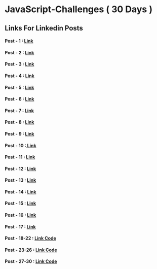# JavaScript-Challenges ( 30 Days )

## Links For Linkedin Posts 
#### Post - 1 : <a href = "https://www.linkedin.com/posts/veda-sri-varsha-kura_learntocode-30daysofcode-buildinpublic-activity-7279488926271074305-95gW?utm_source=share&utm_medium=member_desktop"> Link  </a>

#### Post - 2 : <a href = "https://www.linkedin.com/posts/veda-sri-varsha-kura_learntocode-30daysofcode-buildinpublic-activity-7279873942532603904-3IUU?utm_source=share&utm_medium=member_desktop"> Link </a>

#### Post - 3 : <a href = "https://www.linkedin.com/posts/veda-sri-varsha-kura_30daysofcode-codingcommunity-softwaredevelopment-activity-7280231532588421121-eo82?utm_source=share&utm_medium=member_desktop"> Link </a>

#### Post - 4 : <a href = "https://www.linkedin.com/posts/veda-sri-varsha-kura_30daysofcode-javascript-codingjourney-activity-7280586941719322624-qds2?utm_source=share&utm_medium=member_desktop "> Link </a>

#### Post - 5 : <a href = "https://www.linkedin.com/posts/veda-sri-varsha-kura_learntocode-30daysofcode-buildinpublic-activity-7281010059109613568-Qly4?utm_source=share&utm_medium=member_desktop" > Link </a>

#### Post - 6 : <a href= "https://www.linkedin.com/posts/veda-sri-varsha-kura_javascriptmastery-arraysinaction-codewithme-activity-7281300852504469504-SUsB?utm_source=share&utm_medium=member_desktop"> Link </a>

#### Post - 7 : <a href = "https://www.linkedin.com/posts/veda-sri-varsha-kura_learntocode-30daysofcode-buildinpublic-activity-7281663238625284096-pob_?utm_source=share&utm_medium=member_desktop"> Link </a>

#### Post - 8 : <a href = "https://www.linkedin.com/posts/veda-sri-varsha-kura_learntocode-30daysofcode-javascriptlearning-activity-7282025783668158464-i13Z?utm_source=share&utm_medium=member_desktop"> Link </a>

#### Post - 9 : <a href = "https://www.linkedin.com/posts/veda-sri-varsha-kura_day9-javascript-webdevelopment-activity-7282392399400579073-UMNZ?utm_source=share&utm_medium=member_desktop " > Link </a>

#### Post - 10 :<a href = "https://www.linkedin.com/posts/veda-sri-varsha-kura_learntocode-30daysofcode-buildinpublic-activity-7282750745827811328-0i5c?utm_source=share&utm_medium=member_desktop"> Link </a>

#### Post - 11 : <a href = "https://www.linkedin.com/posts/veda-sri-varsha-kura_learntocode-30daysofcode-buildinpublic-activity-7283148157444599809-qJcN?utm_source=share&utm_medium=member_desktop"> Link </a>

#### Post - 12 : <a href = "https://www.linkedin.com/posts/veda-sri-varsha-kura_learntocode-30daysofcode-buildinpublic-activity-7283631471129513984-n0aR?utm_source=share&utm_medium=member_desktop" > Link </a>

#### Post - 13 : <a href = "https://www.linkedin.com/posts/veda-sri-varsha-kura_javascript-webdevelopment-programming-activity-7283927557471645696-K_yB?utm_source=share&utm_medium=member_desktop" > Link </a>

#### Post - 14 : <a href= "https://www.linkedin.com/posts/veda-sri-varsha-kura_javascript-webdevelopment-programming-activity-7284211509382074369-2-vL?utm_source=share&utm_medium=member_desktop"> Link </a>

#### Post - 15 : <a href= "https://www.linkedin.com/posts/veda-sri-varsha-kura_javascript-regex-codingchallenge-activity-7284956707657498625-t4vy?utm_source=share&utm_medium=member_desktop"> Link </a>

#### Post - 16 : <a href= "https://www.linkedin.com/posts/veda-sri-varsha-kura_javascript-webdevelopment-frontenddevelopment-activity-7285319307096403969-VwN1?utm_source=share&utm_medium=member_desktop"> Link </a>

#### Post - 17 : <a href= "https://www.linkedin.com/posts/veda-sri-varsha-kura_30daysofcode-webdevelopment-javascript-activity-7285724707243401216-6d5P?utm_source=share&utm_medium=member_desktop"> Link </a>

#### Post - 18-22 : <a href= "https://www.linkedin.com/posts/veda-sri-varsha-kura_openweather-activity-7291040021678080001-bRCp?utm_source=share&utm_medium=member_desktop&rcm=ACoAAFYlqB0B8Ji5UvynZDp4oPQ1NkSxAAQIjJM"> Link </a> <a href= "https://lnkd.in/gszgN3Uw" > Code </a>

#### Post - 23-26 : <a href = "https://www.linkedin.com/posts/veda-sri-varsha-kura_30daysofjavascript-webdevelopment-gamedev-activity-7307755175815917569-7xip?utm_source=share&utm_medium=member_desktop&rcm=ACoAAFYlqB0B8Ji5UvynZDp4oPQ1NkSxAAQIjJM " > Link </a> <a href = "https://lnkd.in/duHYEd2N" > Code </a>

#### Post - 27-30 : <a href = "https://www.linkedin.com/posts/veda-sri-varsha-kura_30daysofjavascript-webdevelopment-userexperience-activity-7309567103882207232-Ok0d?utm_source=share&utm_medium=member_desktop&rcm=ACoAAFYlqB0B8Ji5UvynZDp4oPQ1NkSxAAQIjJM" > Link </a> <a href = "https://lnkd.in/g83zxjnf" > Code </a>


